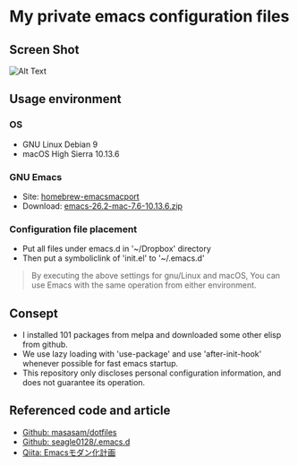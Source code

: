 # My private emacs configuration files

## Screen Shot

![Alt Text](https://live.staticflickr.com/65535/49563670097_cc031076a9_b.jpg)

## Usage environment

### OS
  * GNU Linux Debian 9
  * macOS High Sierra 10.13.6

### GNU Emacs

  * Site: [homebrew-emacsmacport](https://github.com/railwaycat/homebrew-emacsmacport/releases)
  * Download:  [emacs-26.2-mac-7.6-10.13.6.zip](https://github.com/railwaycat/homebrew-emacsmacport/releases/download/emacs-26.2-mac-7.6/emacs-26.2-mac-7.6-10.13.6.zip)

### Configuration file placement

* Put all files under emacs.d in '~/Dropbox' directory
* Then put a symboliclink of 'init.el' to  '~/.emacs.d'

>By executing the above settings for gnu/Linux and macOS,
>You can use Emacs with the same operation from either environment.

## Consept

  * I installed 101 packages from melpa and downloaded some other elisp from github.
  * We use lazy loading with 'use-package' and use 'after-init-hook' whenever possible for fast emacs startup.
  * This repository only discloses personal configuration information, and does not guarantee its operation.

## Referenced code and article

  * [Github: masasam/dotfiles](https://github.com/masasam/dotfiles)
  * [Github: seagle0128/.emacs.d](https://github.com/seagle0128/.emacs.d)
  * [Qiita: Emacsモダン化計画](https://qiita.com/Ladicle/items/feb5f9dce9adf89652cf)
